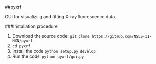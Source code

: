 ##pyxrf


GUI for visualizing and fitting X-ray fluorescence data.

###Installation procedure

1. Download the source code: `git clone https://github.com/NSLS-II-HXN/pyxrf`
2. `cd pyxrf`
3. Install the code `python setup.py develop`
4. Run the code: `python pyxrf/gui.py`

